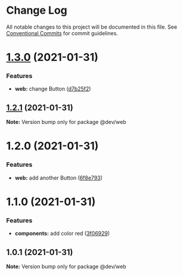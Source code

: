 # Change Log

All notable changes to this project will be documented in this file.
See [Conventional Commits](https://conventionalcommits.org) for commit guidelines.

# [1.3.0](https://github.com/zimekk/style/compare/@dev/web@1.2.1...@dev/web@1.3.0) (2021-01-31)


### Features

* **web:** change Button ([d7b25f2](https://github.com/zimekk/style/commit/d7b25f2e1a7d53c8c581a51ab00bd1b8b40cf12b))





## [1.2.1](https://github.com/zimekk/style/compare/@dev/web@1.2.0...@dev/web@1.2.1) (2021-01-31)

**Note:** Version bump only for package @dev/web





# 1.2.0 (2021-01-31)


### Features

* **web:** add another Button ([6f8e793](https://github.com/zimekk/style/commit/6f8e793a8afd935b6bfa523867ce9a8d64863dd2))





# 1.1.0 (2021-01-31)


### Features

* **components:** add color red ([3f06929](https://github.com/zimekk/style/commit/3f06929c5991988b984178834fde4d843825f0b2))





## 1.0.1 (2021-01-31)

**Note:** Version bump only for package @dev/web
